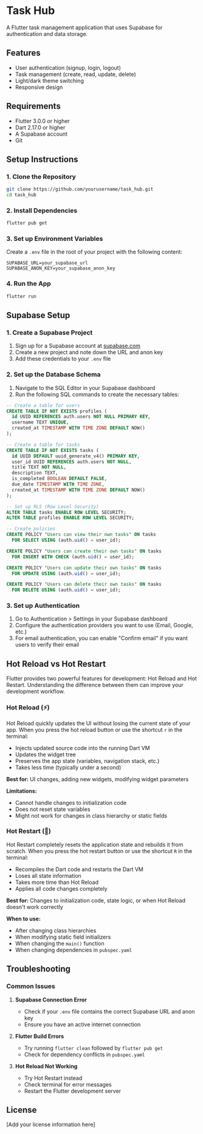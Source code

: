 # Task Hub

A Flutter task management application that uses Supabase for authentication and data storage.

## Features

- User authentication (signup, login, logout)
- Task management (create, read, update, delete)
- Light/dark theme switching
- Responsive design


## Requirements

- Flutter 3.0.0 or higher
- Dart 2.17.0 or higher
- A Supabase account
- Git

## Setup Instructions

### 1. Clone the Repository

```bash
git clone https://github.com/yourusername/task_hub.git
cd task_hub
```

### 2. Install Dependencies

```bash
flutter pub get
```

### 3. Set up Environment Variables

Create a `.env` file in the root of your project with the following content:

```
SUPABASE_URL=your_supabase_url
SUPABASE_ANON_KEY=your_supabase_anon_key
```

### 4. Run the App

```bash
flutter run
```

## Supabase Setup

### 1. Create a Supabase Project

1. Sign up for a Supabase account at [supabase.com](https://supabase.com)
2. Create a new project and note down the URL and anon key
3. Add these credentials to your `.env` file

### 2. Set up the Database Schema

1. Navigate to the SQL Editor in your Supabase dashboard
2. Run the following SQL commands to create the necessary tables:

```sql
-- Create a table for users
CREATE TABLE IF NOT EXISTS profiles (
  id UUID REFERENCES auth.users NOT NULL PRIMARY KEY,
  username TEXT UNIQUE,
  created_at TIMESTAMP WITH TIME ZONE DEFAULT NOW()
);

-- Create a table for tasks
CREATE TABLE IF NOT EXISTS tasks (
  id UUID DEFAULT uuid_generate_v4() PRIMARY KEY,
  user_id UUID REFERENCES auth.users NOT NULL,
  title TEXT NOT NULL,
  description TEXT,
  is_completed BOOLEAN DEFAULT FALSE,
  due_date TIMESTAMP WITH TIME ZONE,
  created_at TIMESTAMP WITH TIME ZONE DEFAULT NOW()
);

-- Set up RLS (Row Level Security)
ALTER TABLE tasks ENABLE ROW LEVEL SECURITY;
ALTER TABLE profiles ENABLE ROW LEVEL SECURITY;

-- Create policies
CREATE POLICY "Users can view their own tasks" ON tasks
  FOR SELECT USING (auth.uid() = user_id);

CREATE POLICY "Users can create their own tasks" ON tasks
  FOR INSERT WITH CHECK (auth.uid() = user_id);

CREATE POLICY "Users can update their own tasks" ON tasks
  FOR UPDATE USING (auth.uid() = user_id);

CREATE POLICY "Users can delete their own tasks" ON tasks
  FOR DELETE USING (auth.uid() = user_id);
```

### 3. Set up Authentication

1. Go to Authentication > Settings in your Supabase dashboard
2. Configure the authentication providers you want to use (Email, Google, etc.)
3. For email authentication, you can enable "Confirm email" if you want users to verify their email

## Hot Reload vs Hot Restart

Flutter provides two powerful features for development: Hot Reload and Hot Restart. Understanding the difference between them can improve your development workflow.

### Hot Reload (⚡️)

Hot Reload quickly updates the UI without losing the current state of your app. When you press the hot reload button or use the shortcut `r` in the terminal:

- Injects updated source code into the running Dart VM
- Updates the widget tree
- Preserves the app state (variables, navigation stack, etc.)
- Takes less time (typically under a second)

**Best for:** UI changes, adding new widgets, modifying widget parameters

**Limitations:**
- Cannot handle changes to initialization code
- Does not reset state variables
- Might not work for changes in class hierarchy or static fields

### Hot Restart (🔄)

Hot Restart completely resets the application state and rebuilds it from scratch. When you press the hot restart button or use the shortcut `R` in the terminal:

- Recompiles the Dart code and restarts the Dart VM
- Loses all state information
- Takes more time than Hot Reload
- Applies all code changes completely

**Best for:** Changes to initialization code, state logic, or when Hot Reload doesn't work correctly

**When to use:**
- After changing class hierarchies
- When modifying static field initializers
- When changing the `main()` function
- When changing dependencies in `pubspec.yaml`

## Troubleshooting

### Common Issues

1. **Supabase Connection Error**
   - Check if your `.env` file contains the correct Supabase URL and anon key
   - Ensure you have an active internet connection

2. **Flutter Build Errors**
   - Try running `flutter clean` followed by `flutter pub get`
   - Check for dependency conflicts in `pubspec.yaml`

3. **Hot Reload Not Working**
   - Try Hot Restart instead
   - Check terminal for error messages
   - Restart the Flutter development server

## License

[Add your license information here]
